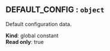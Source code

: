<a name="DEFAULT_CONFIG"></a>

## DEFAULT\_CONFIG : <code>object</code>
Default configuration data.

**Kind**: global constant  
**Read only**: true  
